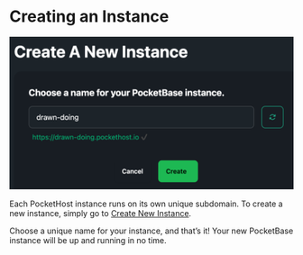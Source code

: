 # Creating an Instance

![](2024-10-06-14-33-11.png)

Each PocketHost instance runs on its own unique subdomain. To create a new instance, simply go to [Create New Instance](/instances/new).

Choose a unique name for your instance, and that’s it! Your new PocketBase instance will be up and running in no time.
